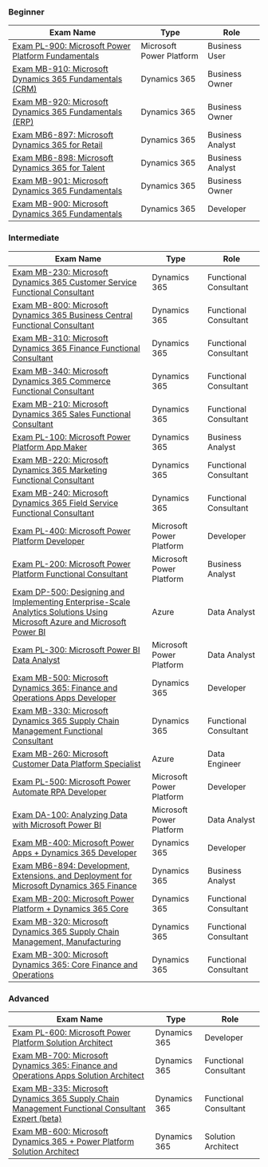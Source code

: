 ### Beginner

| Exam Name                                                                                                               | Type                     | Role             |
| ----------------------------------------------------------------------------------------------------------------------- | ------------------------ | ---------------- |
| [Exam PL-900: Microsoft Power Platform Fundamentals](https://learn.microsoft.com/en-us/certifications/exams/pl-900)     | Microsoft Power Platform | Business User    |
| [Exam MB-910: Microsoft Dynamics 365 Fundamentals (CRM)](https://learn.microsoft.com/en-us/certifications/exams/mb-910) | Dynamics 365             | Business Owner   |
| [Exam MB-920: Microsoft Dynamics 365 Fundamentals (ERP)](https://learn.microsoft.com/en-us/certifications/exams/mb-920)    | Dynamics 365             | Business Owner   |
| [Exam MB6-897: Microsoft Dynamics 365 for Retail](https://learn.microsoft.com/en-us/certifications/exams/mb6-897)       | Dynamics 365             | Business Analyst |
| [Exam MB6-898: Microsoft Dynamics 365 for Talent](https://learn.microsoft.com/en-us/certifications/exams/mb6-898)       | Dynamics 365             | Business Analyst |
| [Exam MB-901: Microsoft Dynamics 365 Fundamentals](https://learn.microsoft.com/en-us/certifications/exams/mb-901)       | Dynamics 365             | Business Owner   |
| [Exam MB-900: Microsoft Dynamics 365 Fundamentals](https://learn.microsoft.com/en-us/certifications/exams/mb-900)       | Dynamics 365             | Developer        |

### Intermediate

| Exam Name                                                                                                                 | Type                     | Role                  |
|---------------------------------------------------------------------------------------------------------------------------|--------------------------|-----------------------|
| [Exam MB-230: Microsoft Dynamics 365 Customer Service Functional Consultant](https://learn.microsoft.com/en-us/certifications/exams/mb-230)                                                | Dynamics 365             | Functional Consultant |
| [Exam MB-800: Microsoft Dynamics 365 Business Central Functional Consultant](https://learn.microsoft.com/en-us/certifications/exams/mb-800)                                                | Dynamics 365             | Functional Consultant |
| [Exam MB-310: Microsoft Dynamics 365 Finance Functional Consultant](https://learn.microsoft.com/en-us/certifications/exams/mb-310)                                                         | Dynamics 365             | Functional Consultant |
| [Exam MB-340: Microsoft Dynamics 365 Commerce Functional Consultant](https://learn.microsoft.com/en-us/certifications/exams/mb-340)                                                        | Dynamics 365             | Functional Consultant |
| [Exam MB-210: Microsoft Dynamics 365 Sales Functional Consultant](https://learn.microsoft.com/en-us/certifications/exams/mb-210)                                                           | Dynamics 365             | Functional Consultant |
| [Exam PL-100: Microsoft Power Platform App Maker](https://learn.microsoft.com/en-us/certifications/exams/pl-100)                                                                           | Dynamics 365             | Business Analyst      |
| [Exam MB-220: Microsoft Dynamics 365 Marketing Functional Consultant](https://learn.microsoft.com/en-us/certifications/exams/mb-220)                                                       | Dynamics 365             | Functional Consultant |
| [Exam MB-240: Microsoft Dynamics 365 Field Service Functional Consultant](https://learn.microsoft.com/en-us/certifications/exams/mb-240)                                                   | Dynamics 365             | Functional Consultant |
| [Exam PL-400: Microsoft Power Platform Developer](https://learn.microsoft.com/en-us/certifications/exams/pl-400)                                                                           | Microsoft Power Platform | Developer             |
| [Exam PL-200: Microsoft Power Platform Functional Consultant](https://learn.microsoft.com/en-us/certifications/exams/pl-200)                                                               | Microsoft Power Platform | Business Analyst      |
| [Exam DP-500: Designing and Implementing Enterprise-Scale Analytics Solutions Using Microsoft Azure and Microsoft Power BI](https://learn.microsoft.com/en-us/certifications/exams/dp-500) | Azure                    | Data Analyst          |
| [Exam PL-300: Microsoft Power BI Data Analyst](https://learn.microsoft.com/en-us/certifications/exams/pl-300)                                                                              | Microsoft Power Platform | Data Analyst          |
| [Exam MB-500: Microsoft Dynamics 365: Finance and Operations Apps Developer](https://learn.microsoft.com/en-us/certifications/exams/mb-500)                                                | Dynamics 365             | Developer             |
| [Exam MB-330: Microsoft Dynamics 365 Supply Chain Management Functional Consultant](https://learn.microsoft.com/en-us/certifications/exams/mb-330)                                         | Dynamics 365             | Functional Consultant |
| [Exam MB-260: Microsoft Customer Data Platform Specialist](https://learn.microsoft.com/en-us/certifications/exams/mb-260)                                                                  | Azure                    | Data Engineer         |
| [Exam PL-500: Microsoft Power Automate RPA Developer](https://learn.microsoft.com/en-us/certifications/exams/pl-500)                                                                       | Microsoft Power Platform | Developer             |
| [Exam DA-100: Analyzing Data with Microsoft Power BI](https://learn.microsoft.com/en-us/certifications/exams/da-100)                                                                       | Microsoft Power Platform | Data Analyst          |
| [Exam MB-400: Microsoft Power Apps + Dynamics 365 Developer](https://learn.microsoft.com/en-us/certifications/exams/mb-400)                                                                | Dynamics 365             | Developer             |
| [Exam MB6-894: Development, Extensions, and Deployment for Microsoft Dynamics 365 Finance](https://learn.microsoft.com/en-us/certifications/exams/mb6-894)                                  | Dynamics 365             | Business Analyst      |
| [Exam MB-200: Microsoft Power Platform + Dynamics 365 Core](https://learn.microsoft.com/en-us/certifications/exams/mb-200)                                                                 | Dynamics 365             | Functional Consultant |
| [Exam MB-320: Microsoft Dynamics 365 Supply Chain Management, Manufacturing](https://learn.microsoft.com/en-us/certifications/exams/mb-320)                                                | Dynamics 365             | Functional Consultant |
| [Exam MB-300: Microsoft Dynamics 365: Core Finance and Operations](https://learn.microsoft.com/en-us/certifications/exams/mb-300)                                                          | Dynamics 365             | Functional Consultant |

### Advanced

| Exam Name                                                                                       | Type         | Role                  |
|-------------------------------------------------------------------------------------------------|--------------|-----------------------|
| [Exam PL-600: Microsoft Power Platform Solution Architect](https://learn.microsoft.com/en-us/certifications/exams/pl-600)                                        | Dynamics 365 | Developer             |
| [Exam MB-700: Microsoft Dynamics 365: Finance and Operations Apps Solution Architect](https://learn.microsoft.com/en-us/certifications/exams/mb-700)             | Dynamics 365 | Functional Consultant |
| [Exam MB-335: Microsoft Dynamics 365 Supply Chain Management Functional Consultant Expert (beta)](https://learn.microsoft.com/en-us/certifications/exams/mb-335) | Dynamics 365 | Functional Consultant |
| [Exam MB-600: Microsoft Dynamics 365 + Power Platform Solution Architect](https://learn.microsoft.com/en-us/certifications/exams/mb-600)                         | Dynamics 365 | Solution Architect    |
